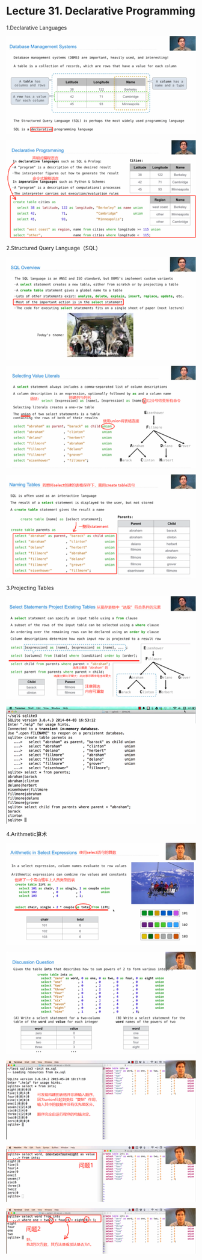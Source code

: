 # Lecture 31. Declarative Programming

1.Declarative Languages

![](image/1678518067185_fOwNpvbYpq.png)

![](image/image_ZREqac7Xp0.png)

2.Structured Query Language（SQL）

![](image/image_gn2_SWWh23.png)

![](image/image_NlAp22A0E-.png)

![](image/image_RkZ-_twGKO.png)

3.Projecting Tables

![](image/image_XTR0N2QFVp.png)

![](image/1678520131599_J-GUAyKcWQ.png)

4.Arithmetic算术

![](image/image_b6cdIlidFe.png)

![](image/1678520725290_NuMLIsUQqo.png)

![](image/1678520903599_DF_hHymEv8.png)

![](image/1678520992590_-m2sBkg9XF.png)

![](image/1678521161882_RNb62hn66A.png)
